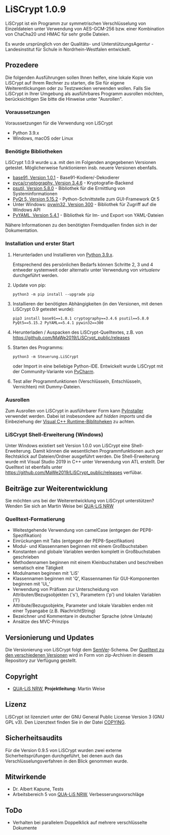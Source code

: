 # LiSCrypt 1.0.9
LiSCrypt ist ein Programm zur symmetrischen Verschlüsselung von Einzeldateien unter Verwendung von AES-GCM-256 bzw. einer Kombination von ChaCha20 und HMAC für sehr große Dateien.

Es wurde ursprünglich von der Qualitäts- und UnterstützungsAgentur - Landesinstitut für Schule in Nordrhein-Westfalen entwickelt.

## Prozedere
Die folgenden Ausführungen sollen Ihnen helfen, eine lokale Kopie von LiSCrypt auf Ihrem Rechner zu starten, die Sie für eigene Weiterentlickungen oder zu Testzwecken verwenden wollen. Falls Sie LiSCrypt in Ihrer Umgebung als ausführbares Programm ausrollen möchten, berücksichtigen Sie bitte die Hinweise unter "Ausrollen".

### Voraussetzungen
Voraussetzungen für die Verwendung von LiSCrypt

* Python 3.9.x
* Windows, macOS oder Linux

### Benötigte Bibliotheken
LiSCrypt 1.0.9 wurde u.a. mit den im Folgenden angegebenen Versionen getestet. Möglicherweise funktionieren insb. neuere Versionen ebenfalls.

* [base91, Version 1.0.1](https://github.com/aberaud/base91-python) - Base91-Kodiere/-Dekodierer
* [pyca/cryptography, Version 3.4.6](https://cryptography.io/en/latest/) - Kryptografie-Backend
* [psutil, Version 5.8.0](https://psutil.readthedocs.io) - Bibliothek für die Ermittlung von Systeminformationen
* [PyQt 5, Version 5.15.2](https://riverbankcomputing.com/software/pyqt/intro) - Python-Schnittstelle zum GUI-Framework Qt 5
* Unter Windows: [pywin32, Version 300](https://github.com/mhammond/pywin32) - Bibliothek für Zugriff auf die Windows API
* [PyYAML, Version 5.4.1](https://pyyaml.org/) - Bibliothek für Im- und Export von YAML-Dateien

Nähere Informationen zu den benötigten Fremdquellen finden sich in der Dokumentation.

### Installation und erster Start
1. Herunterladen und Installieren von [Python 3.9.x](https://www.python.org/).

    Entsprechend des persönlichen Bedarfs können Schritte 2, 3 und 4 entweder systemweit oder alternativ unter Verwendung von *virtualenv* durchgeführt werden.

2. Update von pip:
    ```
    python3 -m pip install --upgrade pip
    ```
    
3. Installieren der benötigten Abhängigkeiten (in den Versionen, mit denen LiSCrypt 0.9 getestet wurde):
    ```
    pip3 install base91==1.0.1 cryptography==3.4.6 psutil==5.8.0 PyQt5==5.15.2 PyYAML==5.4.1 pywin32==300  
    ```
 
3. Herunterladen / Auspacken des LiSCrypt-Quelltextes, z.B. von https://github.com/MaWe2019/LiSCrypt_public/releases

4. Starten des Programms:
    ```
    python3 -m Steuerung.LiSCrypt
    ```
    oder Import in eine beliebige Python-IDE. Entwickelt wurde LiSCrypt mit der Community-Variante von [PyCharm](https://www.jetbrains.com/pycharm/download/).
    
5. Test aller Programmfunktionen (Verschlüsseln, Entschlüsseln, Vernichten) mit Dummy-Dateien.

### Ausrollen

Zum Ausrollen von LiSCrypt in ausführbarer Form kann [PyInstaller](https://www.pyinstaller.org/) verwendet werden. Dabei ist insbesondere auf *hidden imports* und die Einbeziehung der [Visual C++ Runtime-Biblitoheken](https://support.microsoft.com/de-de/help/2977003/the-latest-supported-visual-c-downloads) zu achten.

### LiSCrypt Shell-Erweiterung (Windows)

Unter Windows existiert seit Version 1.0.0 von LiSCrypt eine Shell-Erweiterung. Damit können die wesentlichen Programmfunktionen auch per Rechtsklick auf Dateien/Ordner ausgeführt werden. Die Shell-Erweiterung wurde mit Visual Studio 2019 in C++ unter Verwendung von ATL erstellt. Der Quelltext ist ebenfalls unter https://github.com/MaWe2019/LiSCrypt_public/releases verfübar.

## Beiträge zur Weiterentwicklung

Sie möchten uns bei der Weiterentwicklung von LiSCrypt unterstützen? Wenden Sie sich an Martin Weise bei [QUA-LiS NRW](https://www.qua-lis.nrw.de)

### Quelltext-Formatierung

* Weitestgehende Verwendung von camelCase (entgegen der PEP8-Spezifikation)
* Einrückungen mit Tabs (entgegen der PEP8-Spezifikation)
* Modul- und Klassennamen beginnen mit einem Großbuchstaben
* Konstanten und globale Variablen werden komplett in Großbuchstaben geschrieben
* Methodennamen beginnen mit einem Kleinbuchstaben und beschreiben sematisch eine Tätigkeit
* Modulnamen beginnen mit 'LiS'
* Klassennamen beginnen mit 'Q', Klassennamen für GUI-Komponenten beginnen mit 'Ui_'
* Verwendung von Präfixen zur Unterscheidung von Attributen/Bezugsobjekten ('s'), Parametern ('p') und lokalen Variablen ('l')
* Attribute/Bezugsobjekte, Parameter und lokale Varaiblen enden mit einer Typangabe (z.B. lNachrichtString)
* Bezeichner und Kommentare in deutscher Sprache (ohne Umlaute)
* Ansätze des MVC-Prinzips

## Versionierung und Updates

Die Versionierung von LiSCrypt folgt dem [SemVer](http://semver.org/)-Schema. Der [Quelltext zu den verschiedenen Versionen](https://github.com/MaWe2019/LiSCrypt_public/releases) wird in Form von zip-Archiven in diesem Repository zur Verfügung gestellt.

## Copyright

* [QUA-LiS NRW](https://www.qua-lis.nrw.de), **Projektleitung:** Martin Weise

## Lizenz

LiSCrypt ist lizenziert unter der GNU General Public License Version 3 (GNU GPL v3). Den Lizenztext finden Sie in der Datei [COPYING](COPYING).

## Sicherheitsaudits

Für die Version 0.9.5 von LiSCrypt wurden zwei externe Sicherheitsprüfungen durchgeführt, bei denen auch das Verschlüsselungsverfahren in den Blick genommen wurde.

## Mitwirkende

* Dr. Albert Kapune, Tests
* Arbeitsbereich 5 von [QUA-LiS NRW](https://www.qua-lis.nrw.de), Verbesserungsvorschläge

## ToDo

* Verhalten bei parallelem Doppelklick auf mehrere verschlüsselte Dokumente